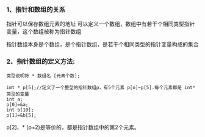 ### 1、指针和数组的关系
指针可以保存数组元素的地址
可以定义一个数组，数组中有若干个相同类型指针变量，这个数组被称为指针数组

指针数组本身是个数组，是个指针数组，是若干个相同类型的指针变量构成的集合

### 2、指针数组的定义方法:
```
类型说明符 * 数组名 [元素个数];
```

```
imt * p[5];//定义了一个整型的指针数组p，有5个元素 p[o]~p[5].每个元素都是 int*类型的变量
int a;
p[0]=&a;
int b[10];
p[1]=&b[5];

```
p[2]、* (p+2)是等价的，都是指针数组中的第2个元素。